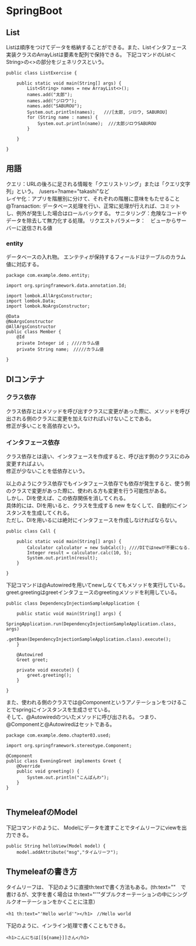 # SpringBoot

## List
Listは順序をつけてデータを格納することができる。また、Listインタフェース実装クラスのArrayListは要素を配列で保持できる。
下記コマンドのList＜String>の<>の部分をジェネリクスという。

```
public class ListExercise {

	public static void main(String[] args) {
		List<String> names = new ArrayList<>();
		names.add("太郎");
		names.add("ジロウ");
		names.add("SABUROU");
		System.out.println(names);　　///[太郎, ジロウ, SABUROU]
		for (String name : names) {
			System.out.println(name);  ///太郎ジロウSABUROU
		}

	}

}

```

## 用語 
クエリ：URLの後ろに足される情報を「クエリストリング」または「クエリ文字列」という。　/users=?name="takashi"など  
レイヤ化：アプリを階層別に分けて、それぞれの階層に意味をもたせること  
@Transaction: データベース処理を行い、正常に処理が行えれば、コミットし、例外が発生した場合はロールバックする。
サニタリング：危険なコードやデータを除去して無力化する処理。
リクエストパラメータ：　ビューからサーバーに送信される値

### entity
データベースの入れ物。
エンテティが保持するフィールドはテーブルのカラム値に対応する。

```
package com.example.demo.entity;

import org.springframework.data.annotation.Id;

import lombok.AllArgsConstructor;
import lombok.Data;
import lombok.NoArgsConstructor;

@Data
@NoArgsConstructor
@AllArgsConstructor
public class Member {
	@Id
	private Integer id ; ////カラム値
	private String name;　/////カラム値
	
}

```

## DIコンテナ

### クラス依存
クラス依存とはメソッドを呼び出すクラスに変更があった際に、メソッドを呼び出される側のクラスに変更を加えなければいけないことである。  
修正が多いことを高依存という。  

### インタフェース依存
クラス依存とは違い、インタフェースを作成すると、呼び出す側のクラスにのみ変更すればよい。  
修正が少ないことを低依存という。

以上のようにクラス依存でもインタフェース依存でも依存が発生すると、使う側のクラスで変更があった際に、使われる方も変更を行う可能性がある。    
しかし、DIを使えば、この依存関係を消してくれる。  
具体的には、DIを用いると、クラスを生成する new をなくして、自動的にインスタンスを生成してくれる。  
ただし、DIを用いるには絶対にインタフェースを作成しなければならない。
```
public class Call {

	public static void main(String[] args) {
		Calculator calculator = new SubCalc(); ////DIではnewが不要になる.
		Integer result = calculator.calc(10, 5);
		System.out.println(result);
	}

}
```
下記コマンドは@Autowiredを用いてnewしなくてもメソッドを実行している。
greet.greetingはgreetインタフェースのgreetingメソッドを利用している。
```
public class DependencyInjectionSampleApplication {

	public static void main(String[] args) {
		SpringApplication.run(DependencyInjectionSampleApplication.class, args)
		.getBean(DependencyInjectionSampleApplication.class).execute();
	}
	
	@Autowired
	Greet greet;
	
	private void execute() {
		greet.greeting();
	}

}
```
また、使われる側のクラスでは@Componentというアノテーションをつけることでspringにインスタンスを生成させている。  
そして、@Autowiredのついたメソッドに呼び出される。
つまり、@Componentと@Autowiredはセットである。
```
package com.example.demo.chapter03.used;

import org.springframework.stereotype.Component;

@Component
public class EveningGreet implements Greet {
	@Override
	public void greeting() {
		System.out.println("こんばんわ");
	}
}


```

## ThymeleafのModel

下記コマンドのように、 Modelにデータを渡すことでタイムリーフにviewを出力できる。
```
public String helloView(Model model) {   
	model.addAttribute("msg","タイムリーフ");
```

## Thymeleafの書き方
タイムリーフは、
下記のように直接th:textで書く方法もある。(th:text=""　で書けるが、文字を書く場合は th:text="''"ダブルクオーテーションの中にシングルクオーテーションをかくことに注意）  
```
<h1 th:text="'Hello world'"></h1>　//Hello world
```
下記のように、インライン処理で書くこともできる。
```
<h1>こんにちは[[${name}]]さん</h1>
```



